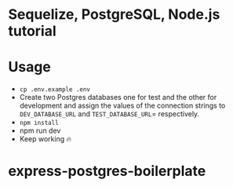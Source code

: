 
# Sequelize, PostgreSQL, Node.js tutorial


# Usage

- `cp .env.example .env`
- Create two Postgres databases one for test and the other for development and assign the values of the connection strings to `DEV_DATABASE_URL` and `TEST_DATABASE_URL`= respectively.
- `npm install`
- npm run dev
- Keep working 🔥

# express-postgres-boilerplate
